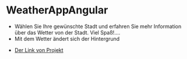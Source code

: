 # WeatherAppAngular


- Wählen Sie Ihre gewünschte Stadt und erfahren Sie mehr Information über das Wetter von der Stadt. Viel Spaß!....
- Mit dem Wetter ändert sich der Hintergrund

* [Der Link von Projekt](https://weather-app-angular-88zh.vercel.app/)

